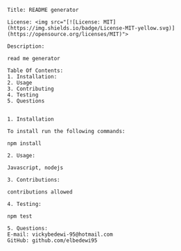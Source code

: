 
    Title: README generator

    License: <img src="[![License: MIT](https://img.shields.io/badge/License-MIT-yellow.svg)](https://opensource.org/licenses/MIT)">

    Description:
    
    read me generator

    Table Of Contents:
    1. Installation:
    2. Usage
    3. Contributing
    4. Testing
    5. Questions


    1. Installation

    To install run the following commands:
    
    npm install

    2. Usage:

    Javascript, nodejs

    3. Contributions:

    contributions allowed

    4. Testing:
    
    npm test

    5. Questions:
    E-mail: vickybedewi-95@hotmail.com
    GitHub: github.com/elbedewi95


    